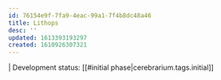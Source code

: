 ```yaml
---
id: 76154e9f-7fa9-4eac-99a1-7f4b8dc48a46
title: Lithops
desc: ''
updated: 1613393193297
created: 1610926307321
---
```


| Development status: [[#initial phase|cerebrarium.tags.initial]]